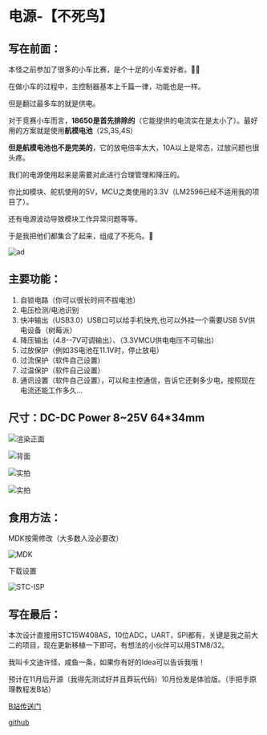 # 电源-【不死鸟】

## **写在前面：**

本怪之前参加了很多的小车比赛，是个十足的小车爱好者。🤷‍♀️

在做小车的过程中，主控制器基本上千篇一律，功能也是一样。

但是翻过最多车的就是供电。

对于竞赛小车而言，**18650是首先排除的**（它能提供的电流实在是太小了）。最好用的方案就是使用**航模电池**（2S,3S,4S）

**但是航模电池也不是完美的**，它的放电倍率太大，10A以上是常态，过放问题也很头疼。

我们的电源使用起来是需要对此进行合理管理和降压的。

你比如模块、舵机使用的5V，MCU之类使用的3.3V（LM2596已经不适用我的项目了）。

还有电源波动导致模块工作异常问题等等。

于是我把他们都集合了起来，组成了不死鸟。😬

![ad](https://images.gitee.com/uploads/images/2021/1102/133434_9a49f554_7821111.png "ad.png")



## **主要功能：**

1. 自锁电路（你可以很长时间不拔电池）
2. 电压检测/电池识别
3. 快冲输出（USB3.0）USB口可以给手机快充,也可以外挂一个需要USB 5V供电设备（树莓派）
4. 降压输出（4.8--7V可调输出）、（3.3VMCU供电电压不可输出）
5. 过放保护（例如3S电池在11.1V时，停止放电）
6. 过流保护（软件自己设置）
7. 过温保护（软件自己设置）
8. 通讯设置（软件自己设置），可以和主控通信，告诉它还剩多少电，按照现在电流还能工作多久...

## 尺寸：DC-DC Power 8~25V        64*34mm

![渲染正面](https://images.gitee.com/uploads/images/2021/1102/133500_4afa0141_7821111.jpeg "Bird.f.jpg")

![背面](https://images.gitee.com/uploads/images/2021/1102/133533_9e4ae17f_7821111.jpeg "Bird.b.jpg")


![实拍](https://images.gitee.com/uploads/images/2021/1102/133556_6fea1c5c_7821111.jpeg "e5b5243195053be5e1663db0ae2cc25.jpg")

![实拍](https://images.gitee.com/uploads/images/2021/1102/133618_e396a0ef_7821111.jpeg "398e327fef771e3dd3794119da8df5d.jpg")

## **食用方法：**

MDK按需修改（大多数人没必要改）

![MDK](https://images.gitee.com/uploads/images/2021/1102/133638_1b93aeaa_7821111.png "dd11496a19d1379e027cacc54b1cb2a.png")

下载设置

![STC-ISP](https://images.gitee.com/uploads/images/2021/1102/133657_ad311975_7821111.png "821f025d0598807623070460e4ea139.png")

## **写在最后：**

本次设计直接用STC15W408AS，10位ADC，UART，SPI都有，关键是我之前大二的项目，现在更新移植一下即可。有想法的小伙伴可以用STM8/32。

我叫卡文迪许怪，咸鱼一条，如果你有好的Idea可以告诉我哦！

预计在11月后开源（我得先测试好并且莽玩代码）10月份发是体验版。（手把手原理教程发B站）

[B站传送门](https://space.bilibili.com/102898291?spm_id_from=333.1007.0.0)

[github](https://github.com/SwiperWiity)
